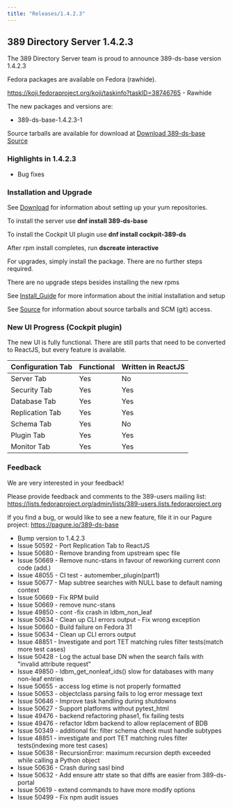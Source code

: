 ```yaml
---
title: "Releases/1.4.2.3"
---
```


389 Directory Server 1.4.2.3
-----------------------------

The 389 Directory Server team is proud to announce 389-ds-base version 1.4.2.3

Fedora packages are available on Fedora (rawhide).

<https://koji.fedoraproject.org/koji/taskinfo?taskID=38746765> - Rawhide


The new packages and versions are:

- 389-ds-base-1.4.2.3-1

Source tarballs are available for download at [Download 389-ds-base Source](https://releases.pagure.org/389-ds-base/389-ds-base-1.4.2.3.tar.bz2)

### Highlights in 1.4.2.3

- Bug fixes

### Installation and Upgrade 

See [Download](../download.html) for information about setting up your yum repositories.

To install the server use **dnf install 389-ds-base**

To install the Cockpit UI plugin use **dnf install cockpit-389-ds**

After rpm install completes, run **dscreate interactive**

For upgrades, simply install the package.  There are no further steps required.

There are no upgrade steps besides installing the new rpms 

See [Install\_Guide](../howto/howto-install-389.html) for more information about the initial installation and setup

See [Source](../development/source.html) for information about source tarballs and SCM (git) access.

### New UI Progress (Cockpit plugin)

The new UI is fully functional.  There are still parts that need to be converted to ReactJS, but every feature is available.

|Configuration Tab|Functional|Written in ReactJS |
|-----------------|----------|-------------------|
|Server Tab       |Yes       |No                 |
|Security Tab     |Yes       |Yes                |
|Database Tab     |Yes       |Yes                |
|Replication Tab  |Yes       |Yes                |
|Schema Tab       |Yes       |No                 |
|Plugin Tab       |Yes       |Yes                |
|Monitor Tab      |Yes       |Yes                |


### Feedback

We are very interested in your feedback!

Please provide feedback and comments to the 389-users mailing list: <https://lists.fedoraproject.org/admin/lists/389-users.lists.fedoraproject.org>

If you find a bug, or would like to see a new feature, file it in our Pagure project: <https://pagure.io/389-ds-base>

- Bump version to 1.4.2.3
- Issue 50592 - Port Replication Tab to ReactJS
- Issue 50680 - Remove branding from upstream spec file
- Issue 50669 - Remove nunc-stans in favour of reworking current conn code (add.)
- Issue 48055 - CI test - automember_plugin(part1)
- Issue 50677 - Map subtree searches with NULL base to default naming context
- Issue 50669 - Fix RPM build
- Issue 50669 - remove nunc-stans
- Issue 49850 - cont -fix crash in ldbm_non_leaf
- Issue 50634 - Clean up CLI errors output - Fix wrong exception
- Issue 50660 - Build failure on Fedora 31
- Issue 50634 - Clean up CLI errors output
- Issue 48851 - Investigate and port TET matching rules filter tests(match more test cases)
- Issue 50428 - Log the actual base DN when the search fails with "invalid attribute request"
- Issue 49850 -  ldbm_get_nonleaf_ids() slow for databases with many non-leaf entries
- Issue 50655 - access log etime is not properly formatted
- Issue 50653 -  objectclass parsing fails to log error message text
- Issue 50646 - Improve task handling during shutdowns
- Issue 50627 - Support platforms without pytest_html
- Issue 49476 - backend refactoring phase1, fix failing tests
- Issue 49476 - refactor ldbm backend to allow replacement of BDB
- Issue 50349 - additional fix: filter schema check must handle subtypes
- Issue 48851 - investigate and port TET matching rules filter tests(indexing more test cases)
- Issue 50638 - RecursionError: maximum recursion depth exceeded while calling a Python object
- Issue 50636 - Crash during sasl bind
- Issue 50632 - Add ensure attr state so that diffs are easier from 389-ds-portal
- Issue 50619 - extend commands to have more modify options
- Issue 50499 - Fix npm audit issues




